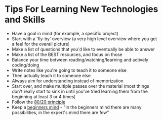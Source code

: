 # Tips For Learning New Technologies and Skills

- Have a goal in mind (for example, a specific project) 
- Start with a 'fly-by' overview (a very high level overview where you get a feel for the overall picture)
- Make a list of questions that you'd like to eventually be able to answer 
- Make a list of the BEST resources, and focus on those
- Balance your time between reading/watching/learning and actively coding/doing 
- Write notes like you're going to teach it to someone else
- Then actually teach it to someone else
- Always aim for understanding instead of memorization 
- Start over, and make multiple passes over the material (most things don't really start to sink in until you've tried learning them from the beginning at least 3 or 4 times) 
- Follow the [80/20 principle](https://www.entrepreneurs-journey.com/397/80-20-rule-pareto-principle/)
- Keep a [beginners mind](http://www.inc.com/rhett-power/11-ways-how-to-develop-a-beginner-s-mind.html) - "In the beginners mind there are many possibilities, in the expert's mind there are few"
